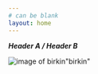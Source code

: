 ```yaml
---
# can be blank
layout: home
---
```


***Header A / Header B***

![image of birkin](https://avatars1.githubusercontent.com/u/1382979?s=460&v=4)"birkin"
